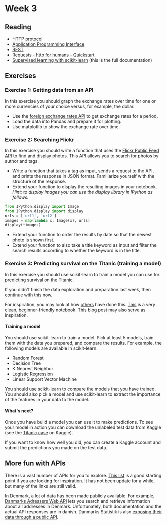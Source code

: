 # Week 3
## Reading
- [HTTP protocol](https://en.wikipedia.org/wiki/Hypertext_Transfer_Protocol)
- [Application Programming Interface](https://en.wikipedia.org/wiki/Application_programming_interface)
- [REST](https://en.wikipedia.org/wiki/Representational_state_transfer)
- [Requests - http for humans - Quickstart](https://2.python-requests.org/en/master/user/quickstart/)
- [Supervised learning with scikit-learn](https://scikit-learn.org/stable/supervised_learning.html) (this is the full documentation)

## Exercises
### Exercise 1: Getting data from an API
In this exercise you should graph the exchange rates over time for one or more currencies of your choice versus, for example, the dollar.

- Use the [foreign exchange rates API](https://exchangeratesapi.io) to get exchange rates for a period.
- Load the data into Pandas and prepare it for plotting.
- Use matplotlib to show the exchange rate over time.

### Exercise 2: Searching Flickr
In this exercise you should write a function that uses the [Flickr Public Feed API](https://www.flickr.com/services/feeds/docs/photos_public/) to find and display photos. This API allows you to search for photos by author and tags.

- Write a function that takes a tag as input, sends a request to the API, and prints the response in JSON format. Familiarize yourself with the structure of the response.
- Extend your function to display the resulting images in your notebook. _Hint: to display images you can use the display library in IPython as follows._
```python
from IPython.display import Image
from IPython.display import display
urls = ['url1', 'url2']
images = map(lambda x: Image(x), urls)
display(*images)
```
- Extend your function to order the results by date so that the newest photo is shown first.
- Extend your function to also take a title keyword as input and filter the search results according to whether the keyword is in the title.

### Exercise 3: Predicting survival on the Titanic (training a model)
In this exercise you should use scikit-learn to train a model you can use for predicting survival on the Titanic.

If you didn't finish the data exploration and preparation last week, then continue with this now.

For inspiration, you may look at how [others](https://www.kaggle.com/c/titanic/notebooks) have done this. [This](https://www.kaggle.com/nadintamer/titanic-survival-predictions-beginner) is a very clean, beginner-friendly notebook. [This](https://towardsdatascience.com/predicting-the-survival-of-titanic-passengers-30870ccc7e8) blog post may also serve as inspiration.

#### Training a model
You should use scikit-learn to train a model. Pick at least 5 models, train them with the data you prepared, and compare the results. For example, the following models are available in scikit-learn.

- Random Forest
- Decision Tree
- K Nearest Neighbor
- Logistic Regression
- Linear Support Vector Machine

You should use scikit-learn to compare the models that you have trained. You should also pick a model and use scikit-learn to extract the importance of the features in your data to the model. 

#### What's next?
Once you have build a model you can use it to make predictions. To see your model in action you can download the unlabeled test data from Kaggle (see the [Titanic case](https://www.kaggle.com/c/titanic/) on Kaggle).

If you want to know how well you did, you can create a Kaggle account and submit the predictions you made on the test data.

## More fun with APIs
There is a vast number of APIs for you to explore. [This list](https://github.com/public-apis/public-apis) is a good starting point if you are looking for inspiration. It has not been update for a while, but many of the links are still valid.

In Denmark, a lot of data has been made publicly available. For example, [Danmarks Adressers Web API](https://dawa.aws.dk/) lets you search and retrieve information about all addresses in Denmark. Unfortunately, both documentation and the actual API responses are in danish. Danmarks Statistik is also [exposing their data through a public API](https://www.dst.dk/da/Statistik/statistikbanken/api).

